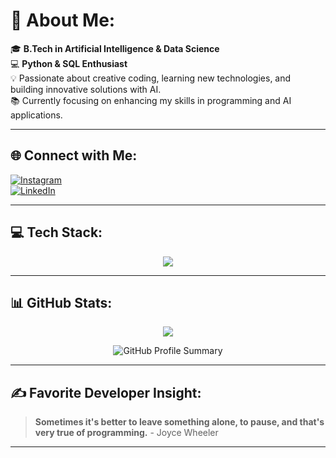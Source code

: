 # 💫 About Me:
🎓 **B.Tech in Artificial Intelligence & Data Science**  
💻 **Python & SQL Enthusiast**  
💡 Passionate about creative coding, learning new technologies, and building innovative solutions with AI.  
📚 Currently focusing on enhancing my skills in programming and AI applications.  

---

## 🌐 Connect with Me:  
[![Instagram](https://img.shields.io/badge/Instagram-%23E4405F.svg?style=for-the-badge&logo=Instagram&logoColor=white)](https://instagram.com/jauwwad_5660)  
[![LinkedIn](https://img.shields.io/badge/LinkedIn-%230077B5.svg?style=for-the-badge&logo=linkedin&logoColor=white)](https://www.linkedin.com/in/jauwwad-nallamandu-68843b31a/)  

---

## 💻 Tech Stack:
<p align="center">
  <img src="https://raw.githubusercontent.com/andyruwruw/andyruwruw/master/example/skills.svg">
  <!-- This is how you'd make the call dynamically <img src="https://readme.andyruwruw.com/api/skills"> -->
</p>

---

## 📊 GitHub Stats:
<p align="center">
  <img src="https://github-readme-streak-stats.herokuapp.com/?user=Jauwwad&theme=dark&hide_border=false" />
</p>
<p align="center">
  <img src="https://github-profile-summary-cards.vercel.app/api/cards/profile-details?username=Jauwwad&theme=dark" alt="GitHub Profile Summary" />
</p>

---

## ✍️ Favorite Developer Insight:
> **Sometimes it's better to leave something alone, to pause, and that's very true of programming.** - Joyce Wheeler

---
